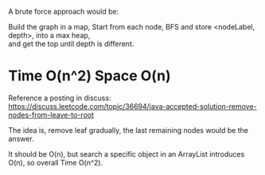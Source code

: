 A brute force approach would be:  

Build the graph in a map,
Start from each node, BFS and store <nodeLabel, depth>, into a max heap,  
and get the top until depth is different.     

Time O(n^2)   Space O(n)
=======================================
Reference a posting in discuss:   
https://discuss.leetcode.com/topic/36694/java-accepted-solution-remove-nodes-from-leave-to-root    

The idea is, remove leaf gradually, the last remaining nodes  would be the answer.  

It should be O(n), but search a specific object in an ArrayList introduces O(n), so overall Time O(n^2).       


